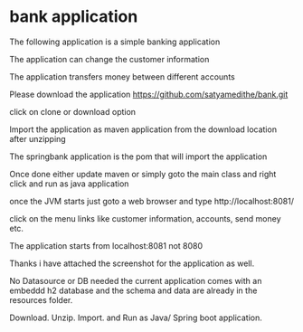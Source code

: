 # bank application

The following application is a simple banking application

The application can change the customer information 

The application transfers money between different accounts

Please download the application
https://github.com/satyamedithe/bank.git 

click on clone or download option 

Import the application as maven application from the download location after unzipping

The springbank application is the pom that will import the application

Once done either update maven or simply goto the main class and right click and run as java application

once the JVM starts just goto a web browser and type http://localhost:8081/

click on the menu links like customer information, accounts, send money etc. 

The application starts from localhost:8081 not 8080

Thanks i have attached the screenshot for the application as well. 

No Datasource or DB needed the current application comes with an embeddd h2 database and the schema and data are already in the resources folder.

Download. Unzip. Import. and Run as Java/ Spring boot application. 
